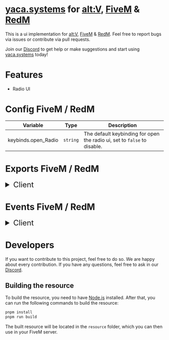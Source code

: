 # [yaca.systems](https://yaca.systems/) for [alt:V](https://altv.mp/), [FiveM](https://fivem.net/) & [RedM](https://redm.net/)

This is a ui implementation for [alt:V](https://altv.mp/), [FiveM](https://fivem.net/) & [RedM](https://redm.net/).
Feel free to report bugs via issues or contribute via pull requests.

Join our [Discord](http://discord.yaca.systems/) to get help or make suggestions and start
using [yaca.systems](https://yaca.systems/) today!

# Features

- Radio UI

# Config FiveM / RedM

| Variable                                | Type                           | Description                                                                             |
|-----------------------------------------|--------------------------------|-----------------------------------------------------------------------------------------|
| keybinds.open_Radio                     | `string`                       | The default keybinding for open the radio ui, set to `false` to disable.                |

# Exports FiveM / RedM

<details>
<summary style="font-size: x-large">Client</summary>

### Radio

#### `openRadio(state: bool)`

Open or close the radio ui.

| Parameter | Type      | Description             |
|-----------|-----------|-------------------------|
| state     | `boolean` | the phone speaker state |

#### `setRadioChannelData(data: object)`

Sets the radio channel data in the ui, it's mainly called by yaca-voice resource.

| Parameter | Type      | Description             |
|-----------|-----------|-------------------------|
| data     | `object` | Current settings from a specific radio channel |

#### `isRadioOpen(): boolean`

Returns whether the radio ui is open as `boolean`.

</details>

# Events FiveM / RedM

<details>
<summary style="font-size: x-large">Client</summary>

### yaca:external:radioClosed

The event is triggered when the radio ui gets closed.

</details>

# Developers

If you want to contribute to this project, feel free to do so. We are happy about every contribution. If you have any
questions, feel free to ask in our [Discord](http://discord.yaca.systems/).

## Building the resource

To build the resource, you need to have [Node.js](https://nodejs.org/) installed. After that, you can run the following
commands to build the resource:

```bash
pnpm install
pnpm run build
```

The built resource will be located in the `resource` folder, which you can then use in your FiveM server.
